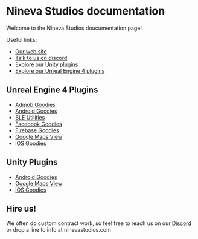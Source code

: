 # Nineva Studios documentation

Welcome to the Nineva Studios doucumentation page!

Useful links:

* [Our web site](https://ninevastudios.com)
* [Talk to us on discord](https://bit.ly/nineva_support_discord)
* [Explore our Unity plugins](https://assetstore.unity.com/publishers/5296)
* [Explore our Unreal Engine 4 plugins](https://www.unrealengine.com/marketplace/profile/Nineva+Studios)

## Unreal Engine 4 Plugins

* [Admob Goodies](ue-plugins/admob-unreal)
* [Android Goodies](ue-plugins/android-goodies-unreal)
* [BLE Utilities](ue-plugins/ble-utilities)
* [Facebook Goodies](ue-plugins/facebook-goodies)
* [Firebase Goodies](ue-plugins/firebase-unreal)
* [Google Maps View](ue-plugins/google-maps-unreal)
* [iOS Goodies](ue-plugins/ios-goodies)

## Unity Plugins

* [Android Goodies](unity-plugins/android-goodies)
* [Google Maps View](unity-plugins/google-maps)
* [iOS Goodies](unity-plugins/ios-goodies)

## Hire us!

We often do custom contract work, so feel free to reach us on our [Discord](https://bit.ly/nineva_support_discord) or drop a line to info at ninevastudios.com
